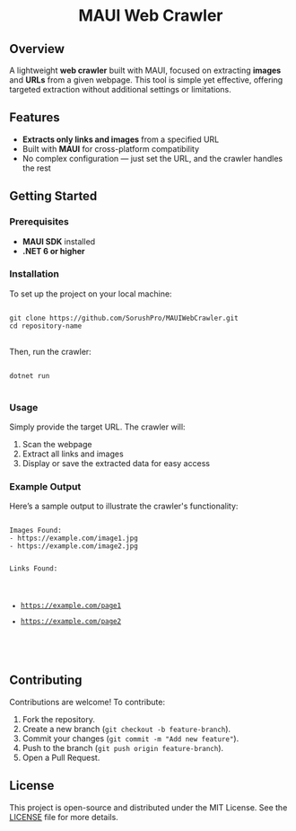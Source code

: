<h1 align="center">MAUI Web Crawler</h1>

<h2>Overview</h2>
<p>A lightweight <strong>web crawler</strong> built with MAUI, focused on extracting <strong>images</strong> and <strong>URLs</strong> from a given webpage. This tool is simple yet effective, offering targeted extraction without additional settings or limitations.</p>

<h2>Features</h2>
<ul>
    <li><strong>Extracts only links and images</strong> from a specified URL</li>
    <li>Built with <strong>MAUI</strong> for cross-platform compatibility</li>
    <li>No complex configuration — just set the URL, and the crawler handles the rest</li>
</ul>

<h2>Getting Started</h2>

<h3>Prerequisites</h3>
<ul>
    <li><strong>MAUI SDK</strong> installed</li>
    <li><strong>.NET 6 or higher</strong></li>
</ul>

<h3>Installation</h3>
<p>To set up the project on your local machine:</p>
<pre>
<code>
git clone https://github.com/SorushPro/MAUIWebCrawler.git
cd repository-name
</code>
</pre>
<p>Then, run the crawler:</p>
<pre>
<code>
dotnet run
</code>
</pre>

<h3>Usage</h3>
<p>Simply provide the target URL. The crawler will:</p>
<ol>
    <li>Scan the webpage</li>
    <li>Extract all links and images</li>
    <li>Display or save the extracted data for easy access</li>
</ol>

<h3>Example Output</h3>
<p>Here’s a sample output to illustrate the crawler's functionality:</p>
<pre>
<code>
Images Found:
- https://example.com/image1.jpg
- https://example.com/image2.jpg

Links Found:
- https://example.com/page1
- https://example.com/page2
</code>
</pre>

<h2>Contributing</h2>
<p>Contributions are welcome! To contribute:</p>
<ol>
    <li>Fork the repository.</li>
    <li>Create a new branch (<code>git checkout -b feature-branch</code>).</li>
    <li>Commit your changes (<code>git commit -m "Add new feature"</code>).</li>
    <li>Push to the branch (<code>git push origin feature-branch</code>).</li>
    <li>Open a Pull Request.</li>
</ol>

<h2>License</h2>
<p>This project is open-source and distributed under the MIT License. See the <a href="LICENSE">LICENSE</a> file for more details.</p>


